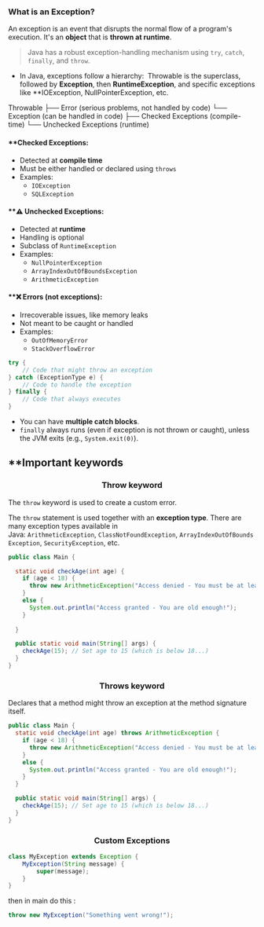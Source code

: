 ### **What is an Exception?**

An exception is an event that disrupts the normal flow of a program's execution. It's an **object** that is **thrown at runtime**.

>Java has a robust exception-handling mechanism using `try`, `catch`, `finally`, and `throw`.


- In Java, exceptions follow a hierarchy: 
Throwable is the superclass, followed by **Exception**, then **RuntimeException**, and specific exceptions like **IOException, NullPointerException, etc.

Throwable
 ├── Error           (serious problems, not handled by code)
 └── Exception       (can be handled in code)
      ├── Checked Exceptions (compile-time)
      └── Unchecked Exceptions (runtime)


#### **Checked Exceptions:

- Detected at **compile time**
- Must be either handled or declared using `throws`
- Examples:
    - `IOException`
    - `SQLException`

#### **⚠️ Unchecked Exceptions:
- Detected at **runtime**
- Handling is optional
- Subclass of `RuntimeException`
- Examples:
    - `NullPointerException`
    - `ArrayIndexOutOfBoundsException`
    - `ArithmeticException`

#### **❌ Errors (not exceptions):

- Irrecoverable issues, like memory leaks
- Not meant to be caught or handled
- Examples:
    - `OutOfMemoryError`
    - `StackOverflowError`


```java
try {
    // Code that might throw an exception
} catch (ExceptionType e) {
    // Code to handle the exception
} finally {
    // Code that always executes
}
```

- You can have **multiple catch blocks**.
- `finally` always runs (even if exception is not thrown or caught), unless the JVM exits (e.g., `System.exit(0)`).


## **Important keywords


<center><h3>Throw keyword</h3></center>

The `throw` keyword is used to create a custom error.

The `throw` statement is used together with an **exception type**. There are many exception types available in Java: `ArithmeticException`, `ClassNotFoundException`, `ArrayIndexOutOfBoundsException`, `SecurityException`, etc.

```java
public class Main {

  static void checkAge(int age) {
    if (age < 18) {
      throw new ArithmeticException("Access denied - You must be at least 18 years old.");
    }
    else {
      System.out.println("Access granted - You are old enough!");
    }
    
  }

  public static void main(String[] args) {
    checkAge(15); // Set age to 15 (which is below 18...)
  }
}
```


<center><h3>Throws keyword</h3></center>

Declares that a method might throw an exception at the method signature itself.

```java
public class Main {
  static void checkAge(int age) throws ArithmeticException {
    if (age < 18) {
      throw new ArithmeticException("Access denied - You must be at least 18 years old.");
    }
    else {
      System.out.println("Access granted - You are old enough!");
    }
  }

  public static void main(String[] args) {
    checkAge(15); // Set age to 15 (which is below 18...)
  }
}
```


<center><h3>Custom Exceptions</h3></center>

```java
class MyException extends Exception {
    MyException(String message) {
        super(message);
    }
}
```

then in main do this : 

```java
throw new MyException("Something went wrong!");
```


